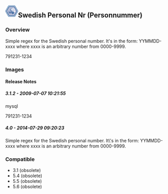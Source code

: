 ## <img src='./logo.jpg' width='40' height='40'>Swedish Personal Nr (Personnummer)

### Overview
Simple regex for the Swedish personal number. It's in the form: YYMMDD-xxxx where xxxx is an arbitrary number from 0000-9999.

791231-1234   
### Images




#### Release Notes

##### 3.1.2 - 2009-07-07 10:21:55
mysql

791231-1234   
##### 4.0 - 2014-07-29 09:20:23
Simple regex for the Swedish personal number. It\\'s in the form: YYMMDD-xxxx where xxxx is an arbitrary number from 0000-9999.
### Compatible
 -  3.1 (obsolete)
 -   5.4 (obsolete)
 -   5.5 (obsolete)
 -   5.6 (obsolete)